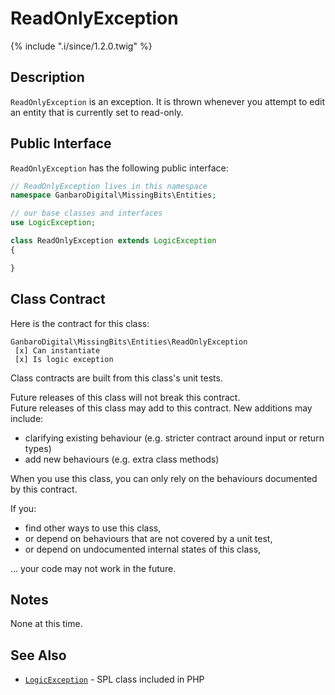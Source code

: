 # ReadOnlyException

{% include ".i/since/1.2.0.twig" %}

## Description

`ReadOnlyException` is an exception. It is thrown whenever you attempt to edit an entity that is currently set to read-only.

## Public Interface

`ReadOnlyException` has the following public interface:

```php
// ReadOnlyException lives in this namespace
namespace GanbaroDigital\MissingBits\Entities;

// our base classes and interfaces
use LogicException;

class ReadOnlyException extends LogicException
{

}
```

## Class Contract

Here is the contract for this class:

    GanbaroDigital\MissingBits\Entities\ReadOnlyException
     [x] Can instantiate
     [x] Is logic exception

Class contracts are built from this class's unit tests.

<div class="callout success">
Future releases of this class will not break this contract.
</div>

<div class="callout info" markdown="1">
Future releases of this class may add to this contract. New additions may include:

* clarifying existing behaviour (e.g. stricter contract around input or return types)
* add new behaviours (e.g. extra class methods)
</div>

<div class="callout warning" markdown="1">
When you use this class, you can only rely on the behaviours documented by this contract.

If you:

* find other ways to use this class,
* or depend on behaviours that are not covered by a unit test,
* or depend on undocumented internal states of this class,

... your code may not work in the future.
</div>

## Notes

None at this time.

## See Also

* [`LogicException`](http://php.net/manual/en/class.logicexception.php) - SPL class included in PHP
